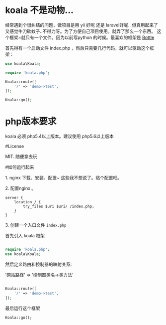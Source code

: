 # koala 不是动物...

经常遇到个很纠结的问题，做项目是用 yii 好呢 还是 laravel好呢.. 但真用起来了又感觉牛刀砍蚊子..不得力呀。为了方便自己项目使用。就弄了那么一个东西。 这个框架~就只有一个文件。因为以前写python 的时候。最喜欢的框架是 [Bottle](http://www.bottlepy.org/docs/dev/index.html)

首先得有一个启动文件 index.php ，然后只需要几行代码，就可以驱动这个框架：

```php
use koala\Koala;

require 'koala.php';

Koala::route([
    '/' => 'demo->test',
]);

Koala::go();

```

# php版本要求

koala 必须 php5.4以上版本。建议使用 php5.6以上版本

#License

MIT. 随便拿去玩


#如何运行起来

1\. nginx 下载、安装、配置~ 这些我不想说了。贴个配置吧。 


2\. 配置nginx 。

```
server {
    location / {
        try_files $uri $uri/ /index.php;
    }
}

```

3\. 创建一个入口文件  `index.php` 


首先引入 koala 框架

```php

require 'koala.php';
use koala\Koala;

```


然后定义路由和控制器的映射关系:

'网站路径' => '控制器类名->类方法'

```php

Koala::route([
    '/' => 'demo->test',
]);

```

最后运行这个框架

```
Koala::go();

```